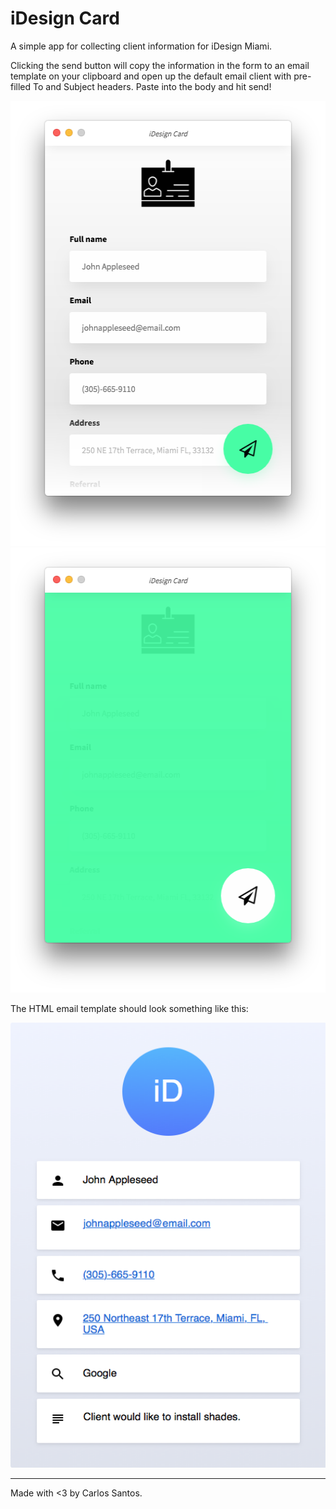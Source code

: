 # iDesign Card
A simple app for collecting client information for iDesign Miami. 

Clicking the send button will copy the information in the form to an email template on your clipboard and open up the default email client with pre-filled To and Subject headers. Paste into the body and hit send!

<p align="center">
    <img width="512" height="712" src="./src/imgs/screenshots/screenshot-1.png">
    <img width="512" height="712" src="./src/imgs/screenshots/screenshot-2.png">
</p>

The HTML email template should look something like this:

<p align="center">
    <img width="512" height="712" src="./src/imgs/screenshots/screenshot-3.png">
</p>



---
Made with <3 by Carlos Santos.

